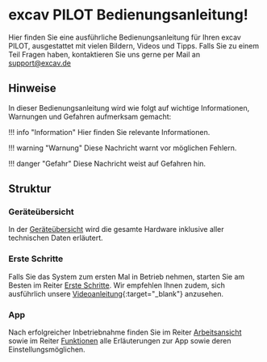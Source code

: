 # excav PILOT Bedienungsanleitung!
Hier finden Sie eine ausführliche Bedienungsanleitung für Ihren excav PILOT, ausgestattet mit vielen Bildern, Videos und Tipps. Falls Sie zu einem Teil Fragen haben, kontaktieren Sie uns gerne per Mail an [support@excav.de](mailto:kontakt@excav.de)

## Hinweise
In dieser Bedienungsanleitung wird wie folgt auf wichtige Informationen, Warnungen und Gefahren aufmerksam gemacht:

!!! info "Information"
    Hier finden Sie relevante Informationen.

!!! warning "Warnung"
    Diese Nachricht warnt vor möglichen Fehlern.

!!! danger "Gefahr"
    Diese Nachricht weist auf Gefahren hin.

## Struktur

### Geräteübersicht

In der [Geräteübersicht](https://docs.excav.de/geräteübersicht/geraeteuebersicht/) wird die gesamte Hardware inklusive aller technischen Daten erläutert.

### Erste Schritte

Falls Sie das System zum ersten Mal in Betrieb nehmen, starten Sie am Besten im Reiter [Erste Schritte](https://docs.excav.de/erste_schritte/aufbauen_und_anbringen/). Wir empfehlen Ihnen zudem, sich ausführlich unsere [Videoanleitung](https://www.youtube.com/watch?v=dZmhDPmHHl0){:target="_blank"} anzusehen. 

### App

Nach erfolgreicher Inbetriebnahme finden Sie im Reiter [Arbeitsansicht](https://docs.excav.de/app/arbeitsansicht/arbeitsansicht/) sowie im Reiter [Funktionen](https://docs.excav.de/app/funktionen/uebersicht/) alle Erläuterungen zur App sowie deren Einstellungsmöglichen.



